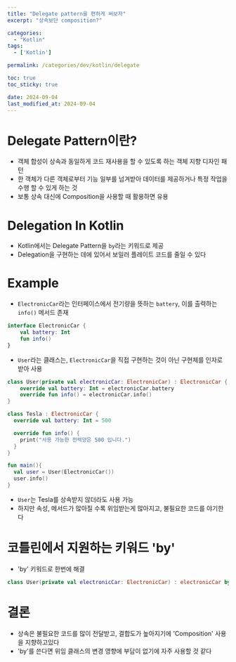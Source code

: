 ```yaml
---
title: "Delegate pattern을 편하게 써보자"
excerpt: "상속보단 composition?"

categories:
  - "Kotlin"
tags:
  - ['Kotlin']

permalink: /categories/dev/kotlin/delegate

toc: true
toc_sticky: true

date: 2024-09-04
last_modified_at: 2024-09-04
---
```


# Delegate Pattern이란?

- 객체 합성이 상속과 동일하게 코드 재사용을 할 수 있도록 하는 객체 지향 디자인 패턴
- 한 객체가 다른 객체로부터 기능 일부를 넘겨받아 데이터를 제공하거나 특정 작업을 수행 할 수 있게 하는 것
- 보통 상속 대신에 Composition을 사용할 때 활용하면 유용

# Delegation In Kotlin

- Kotlin에서는 Delegate Pattern을 `by`라는 키워드로 제공
- Delegation을 구현하는 데에 있어서 보일러 플레이트 코드를 줄일 수 있다

# Example

- `ElectronicCar`라는 인터페이스에서 전기량을 뜻하는 `battery`, 이를 출력하는 `info()` 메서드 존재

```kotlin
interface ElectronicCar {
    val battery: Int
    fun info()
}
```

- `User`라는 클래스는, `ElectronicCar`을 직접 구현하는 것이 아닌 구현체를 인자로 받아 사용

```kotlin
class User(private val electronicCar: ElectronicCar) : ElectronicCar {
    override val battery: Int = electronicCar.battery
    override fun info() = electronicCar.info()
}

class Tesla : ElectronicCar {
  override val battery: Int = 500

  override fun info() {
    print("사용 가능한 전력양은 500 입니다.")
  }
}

fun main(){
  val user = User(ElectronicCar())
  user.info()
}
```

- `User`는 Tesla를 상속받지 않더라도 사용 가능
- 하지만 속성, 메서드가 많아질 수록 위임받는게 많아지고, 불필요한 코드를 야기한다

# 코틀린에서 지원하는 키워드 'by'

- 'by' 키워드로 한번에 해결

```kotlin
class User(private val electronicCar: ElectronicCar) : electronicCar by ElectronicCar
```

# 결론

- 상속은 불필요한 코드를 많이 전달받고, 결합도가 높아지기에 'Composition' 사용을 지향하고있다
- 'by'를 쓴다면 위임 클래스의 변경 영향에 부담이 없기에 자주 사용할 것 같다
